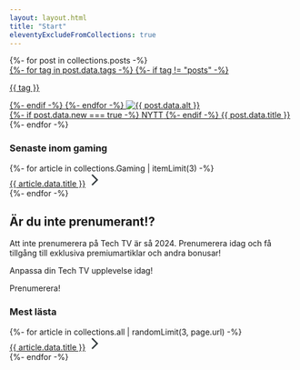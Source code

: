 ```yaml
---
layout: layout.html
title: "Start"
eleventyExcludeFromCollections: true
---
```


<div class="mainContent">
{%- for post in collections.posts -%}
    <a href="{{ post.url }}">
        <div class="articleCard">
        {%- for tag in post.data.tags -%}
            {%- if tag != "posts" -%}
                <p class="category">{{ tag }}</p>
            {%- endif -%}
        {%- endfor -%}
            <img eleventy:ignore src="{{ post.data.image }}" alt="{{ post.data.alt }}">
            <div class="articleText">
                {%- if post.data.new === true -%}
                    <span class="breaking">NYTT</span>
                {%- endif -%}
                <span class="articleHeading">{{ post.data.title }}</span>
            </div>
        </div>
    </a>
{%- endfor -%}
</div>
<div class="sidebar">
        <div class="briefing">
        <h3>Senaste inom gaming</h3>
        {%- for article in collections.Gaming | itemLimit(3) -%}
            <div class="articleLink">
                <span class="briefingText"><a href="{{ article.url }}">{{ article.data.title }}</a></span>
                <svg xmlns="http://www.w3.org/2000/svg" height="24px" viewBox="0 -960 960 960" width="24px" fill="#31393C"><path d="m321-80-71-71 329-329-329-329 71-71 400 400L321-80Z"></path></svg>
            </div>
        {%- endfor -%}
    </div>
    <div class="subscribeAd">
        <h2>Är du inte prenumerant!?</h2>
        <p>Att inte prenumerera på Tech TV är så 2024. Prenumerera idag och få tillgång till exklusiva premiumartiklar och andra bonusar!</p>
        <p>Anpassa din Tech TV upplevelse idag!</p>
        <div class="subscribeButton">
            <span>Prenumerera!</span>
        </div>
    </div>
    <div class="briefing">
        <h3>Mest lästa</h3>
        {%- for article in collections.all | randomLimit(3, page.url) -%}
            <div class="articleLink">
                <span class="briefingText"><a href="{{ article.url }}">{{ article.data.title }}</a></span>
                <svg xmlns="http://www.w3.org/2000/svg" height="24px" viewBox="0 -960 960 960" width="24px" fill="#31393C"><path d="m321-80-71-71 329-329-329-329 71-71 400 400L321-80Z"></path></svg>
            </div>
        {%- endfor -%}
    </div>